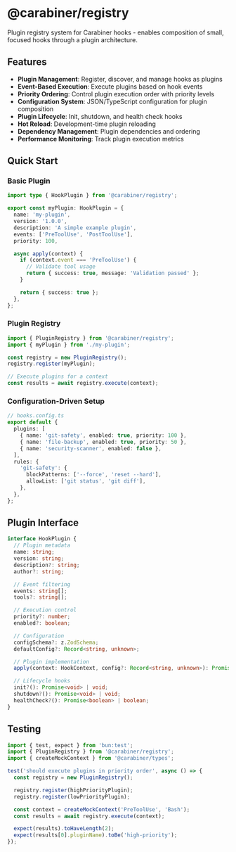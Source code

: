 # @carabiner/registry

Plugin registry system for Carabiner hooks - enables composition of small, focused hooks through a plugin architecture.

## Features

- **Plugin Management**: Register, discover, and manage hooks as plugins
- **Event-Based Execution**: Execute plugins based on hook events
- **Priority Ordering**: Control plugin execution order with priority levels
- **Configuration System**: JSON/TypeScript configuration for plugin composition
- **Plugin Lifecycle**: Init, shutdown, and health check hooks
- **Hot Reload**: Development-time plugin reloading
- **Dependency Management**: Plugin dependencies and ordering
- **Performance Monitoring**: Track plugin execution metrics

## Quick Start

### Basic Plugin

```typescript
import type { HookPlugin } from '@carabiner/registry';

export const myPlugin: HookPlugin = {
  name: 'my-plugin',
  version: '1.0.0',
  description: 'A simple example plugin',
  events: ['PreToolUse', 'PostToolUse'],
  priority: 100,

  async apply(context) {
    if (context.event === 'PreToolUse') {
      // Validate tool usage
      return { success: true, message: 'Validation passed' };
    }

    return { success: true };
  },
};
```

### Plugin Registry

```typescript
import { PluginRegistry } from '@carabiner/registry';
import { myPlugin } from './my-plugin';

const registry = new PluginRegistry();
registry.register(myPlugin);

// Execute plugins for a context
const results = await registry.execute(context);
```

### Configuration-Driven Setup

```typescript
// hooks.config.ts
export default {
  plugins: [
    { name: 'git-safety', enabled: true, priority: 100 },
    { name: 'file-backup', enabled: true, priority: 50 },
    { name: 'security-scanner', enabled: false },
  ],
  rules: {
    'git-safety': {
      blockPatterns: ['--force', 'reset --hard'],
      allowList: ['git status', 'git diff'],
    },
  },
};
```

## Plugin Interface

```typescript
interface HookPlugin {
  // Plugin metadata
  name: string;
  version: string;
  description?: string;
  author?: string;

  // Event filtering
  events: string[];
  tools?: string[];

  // Execution control
  priority?: number;
  enabled?: boolean;

  // Configuration
  configSchema?: z.ZodSchema;
  defaultConfig?: Record<string, unknown>;

  // Plugin implementation
  apply(context: HookContext, config?: Record<string, unknown>): Promise<HookResult> | HookResult;

  // Lifecycle hooks
  init?(): Promise<void> | void;
  shutdown?(): Promise<void> | void;
  healthCheck?(): Promise<boolean> | boolean;
}
```

## Testing

```typescript
import { test, expect } from 'bun:test';
import { PluginRegistry } from '@carabiner/registry';
import { createMockContext } from '@carabiner/types';

test('should execute plugins in priority order', async () => {
  const registry = new PluginRegistry();

  registry.register(highPriorityPlugin);
  registry.register(lowPriorityPlugin);

  const context = createMockContext('PreToolUse', 'Bash');
  const results = await registry.execute(context);

  expect(results).toHaveLength(2);
  expect(results[0].pluginName).toBe('high-priority');
});
```
